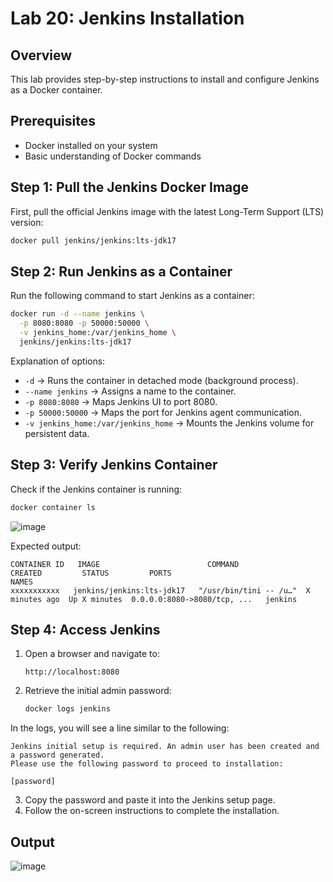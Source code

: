 # Lab 20: Jenkins Installation

## Overview
This lab provides step-by-step instructions to install and configure Jenkins as a Docker container.

## Prerequisites
- Docker installed on your system
- Basic understanding of Docker commands

## Step 1: Pull the Jenkins Docker Image
First, pull the official Jenkins image with the latest Long-Term Support (LTS) version:
```sh
docker pull jenkins/jenkins:lts-jdk17
```

## Step 2: Run Jenkins as a Container
Run the following command to start Jenkins as a container:
```sh
docker run -d --name jenkins \
  -p 8080:8080 -p 50000:50000 \
  -v jenkins_home:/var/jenkins_home \
  jenkins/jenkins:lts-jdk17
```
Explanation of options:
- `-d` → Runs the container in detached mode (background process).
- `--name jenkins` → Assigns a name to the container.
- `-p 8080:8080` → Maps Jenkins UI to port 8080.
- `-p 50000:50000` → Maps the port for Jenkins agent communication.
- `-v jenkins_home:/var/jenkins_home` → Mounts the Jenkins volume for persistent data.

## Step 3: Verify Jenkins Container
Check if the Jenkins container is running:
```sh
docker container ls
```
![image](https://github.com/user-attachments/assets/1e10a761-a6c4-459d-a0e7-0174ea73103a)

Expected output:
```
CONTAINER ID   IMAGE                        COMMAND                CREATED         STATUS         PORTS                              NAMES
xxxxxxxxxxx   jenkins/jenkins:lts-jdk17   "/usr/bin/tini -- /u…"  X minutes ago  Up X minutes  0.0.0.0:8080->8080/tcp, ...   jenkins
```

## Step 4: Access Jenkins
1. Open a browser and navigate to:
   ```
   http://localhost:8080
   ```
2. Retrieve the initial admin password:
   ```sh
   docker logs jenkins 
   ```
In the logs, you will see a line similar to the following:   

   ```  
   Jenkins initial setup is required. An admin user has been created and a password generated.
   Please use the following password to proceed to installation:

   [password]
   ```
3. Copy the password and paste it into the Jenkins setup page.
4. Follow the on-screen instructions to complete the installation.

## Output

![image](https://github.com/user-attachments/assets/f17ebfb8-449b-410e-b939-2b50cc327051)




